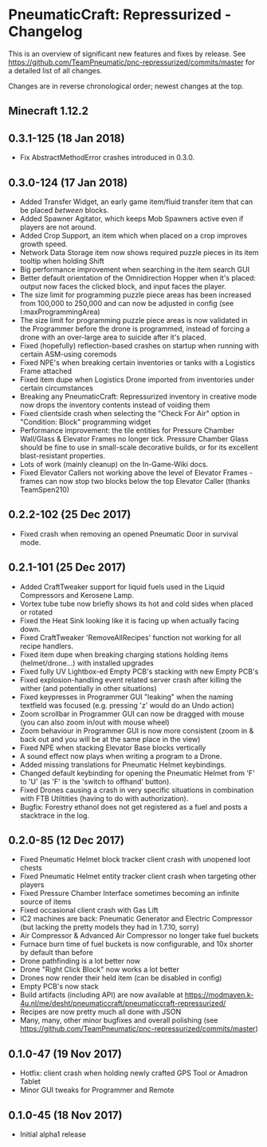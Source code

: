 # PneumaticCraft: Repressurized - Changelog

This is an overview of significant new features and fixes by release.  See https://github.com/TeamPneumatic/pnc-repressurized/commits/master for a detailed list of all changes.

Changes are in reverse chronological order; newest changes at the top.

## Minecraft 1.12.2

## 0.3.1-125 (18 Jan 2018)

* Fix AbstractMethodError crashes introduced in 0.3.0.

## 0.3.0-124 (17 Jan 2018)

* Added Transfer Widget, an early game item/fluid transfer item that can be placed _between_ blocks.
* Added Spawner Agitator, which keeps Mob Spawners active even if players are not around.
* Added Crop Support, an item which when placed on a crop improves growth speed.
* Network Data Storage item now shows required puzzle pieces in its item tooltip when holding Shift
* Big performance improvement when searching in the item search GUI
* Better default orientation of the Omnidirection Hopper when it's placed: output now faces the clicked block, and input faces the player.
* The size limit for programming puzzle piece areas has been increased from 100,000 to 250,000 and can now be adjusted in config (see I:maxProgrammingArea)
* The size limit for programming puzzle piece areas is now validated in the Programmer before the drone is programmed, instead of forcing a drone with an over-large area to suicide after it's placed.
* Fixed (hopefully) reflection-based crashes on startup when running with certain ASM-using coremods
* Fixed NPE's when breaking certain inventories or tanks with a Logistics Frame attached
* Fixed item dupe when Logistics Drone imported from inventories under certain circumstances
* Breaking any PneumaticCraft: Repressurized inventory in creative mode now drops the inventory contents instead of voiding them
* Fixed clientside crash when selecting the "Check For Air" option in "Condition: Block" programming widget
* Performance improvement: the tile entities for Pressure Chamber Wall/Glass & Elevator Frames no longer tick. Pressure Chamber Glass should be fine to use in small-scale decorative builds, or for its excellent blast-resistant properties. 
* Lots of work (mainly cleanup) on the In-Game-Wiki docs.
* Fixed Elevator Callers not working above the level of Elevator Frames - frames can now stop two blocks below the top Elevator Caller (thanks TeamSpen210)

## 0.2.2-102 (25 Dec 2017)

* Fixed crash when removing an opened Pneumatic Door in survival mode.

## 0.2.1-101 (25 Dec 2017)

* Added CraftTweaker support for liquid fuels used in the Liquid Compressors and Kerosene Lamp.
* Vortex tube tube now briefly shows its hot and cold sides when placed or rotated
* Fixed the Heat Sink looking like it is facing up when actually facing down.
* Fixed CraftTweaker 'RemoveAllRecipes' function not working for all recipe handlers.
* Fixed item dupe when breaking charging stations holding items (helmet/drone...) with installed upgrades 
* Fixed fully UV Lightbox-ed Empty PCB's stacking with new Empty PCB's
* Fixed explosion-handling event related server crash after killing the wither (and potentially in other situations)
* Fixed keypresses in Programmer GUI "leaking" when the naming textfield was focused (e.g. pressing 'z' would do an Undo action)
* Zoom scrollbar in Programmer GUI can now be dragged with mouse (you can also zoom in/out with mouse wheel)
* Zoom behaviour in Programmer GUI is now more consistent (zoom in & back out and you will be at the same place in the view)
* Fixed NPE when stacking Elevator Base blocks vertically
* A sound effect now plays when writing a program to a Drone.
* Added missing translations for Pneumatic Helmet keybindings.
* Changed default keybinding for opening the Pneumatic Helmet from 'F' to 'U' (as 'F' is the 'switch to offhand' button).
* Fixed Drones causing a crash in very specific situations in combination with FTB Utiltities (having to do with authorization).
* Bugfix: Forestry ethanol does not get registered as a fuel and posts a stacktrace in the log.

## 0.2.0-85 (12 Dec 2017)

* Fixed Pneumatic Helmet block tracker client crash with unopened loot chests
* Fixed Pneumatic Helmet entity tracker client crash when targeting other players
* Fixed Pressure Chamber Interface sometimes becoming an infinite source of items
* Fixed occasional client crash with Gas Lift
* IC2 machines are back: Pneumatic Generator and Electric Compressor (but lacking the pretty models they had in 1.7.10, sorry)
* Air Compressor & Advanced Air Compressor no longer take fuel buckets
* Furnace burn time of fuel buckets is now configurable, and 10x shorter by default than before
* Drone pathfinding is a lot better now
* Drone "Right Click Block" now works a lot better
* Drones now render their held item (can be disabled in config)
* Empty PCB's now stack
* Build artifacts (including API) are now available at https://modmaven.k-4u.nl/me/desht/pneumaticcraft/pneumaticcraft-repressurized/
* Recipes are now pretty much all done with JSON
* Many, many, other minor bugfixes and overall polishing (see https://github.com/TeamPneumatic/pnc-repressurized/commits/master)

## 0.1.0-47 (19 Nov 2017)
* Hotfix: client crash when holding newly crafted GPS Tool or Amadron Tablet
* Minor GUI tweaks for Programmer and Remote

## 0.1.0-45 (18 Nov 2017)
* Initial alpha1 release
